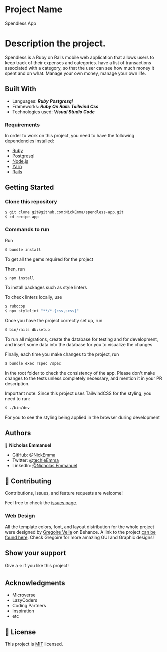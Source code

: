 # Project Name

Spendless App

# Description the project.

Spendless is a Ruby on Rails mobile web application that allows users to keep track of their expenses and categories. have a list of transactions associated with a category, so that the user can see how much money it spent and on what. Manage your own money, manage your own life.

## Built With

- Languages:
  _**Ruby**_
  _**Postgresql**_
- Frameworks:
  _**Ruby On Rails**_
  _**Tailwind Css**_
- Technologies used: _**Visual Studio Code**_

### Requirements

In order to work on this project, you need to have the following dependencies installed:

- [Ruby](https://www.ruby-lang.org/en/)
- [Postgresql](https://www.postgresql.org/)
- [Node.js](https://nodejs.org/en/)
- [Yarn](https://yarnpkg.com/)
- [Rails](https://rubyonrails.org/)

## Getting Started

### Clone this repository

```bash
$ git clone git@github.com:NickEmma/spendless-app.git
$ cd recipe-app
```

### Commands to run

Run

```bash
$ bundle install
```

To get all the gems required for the project

Then, run

```bash
$ npm install
```

To install packages such as style linters

To check linters locally, use

```bash
$ rubocop
$ npx stylelint "**/*.{css,scss}"
```

Once you have the project correctly set up, run

```bash
$ bin/rails db:setup
```

To run all migrations, create the database for testing and for development, and insert some data into the database for you to visualize the changes

Finally, each time you make changes to the project, run

```bash
$ bundle exec rspec /spec
```

In the root folder to check the consistency of the app. Please don't make changes to the tests unless completely necessary, and mention it in your PR description.

Important note: Since this project uses TailwindCSS for the styling, you need to run:

```bash
$ ./bin/dev
```

For you to see the styling being applied in the browser during development

## Authors

👤 **Nicholas Emmanuel**

- GitHub: [@NickEmma](https://github.com/NickEmma)
- Twitter: [@techieEmma](https://twitter.com/techieEmma)
- LinkedIn: [@Nicholas Emmanuel](https://www.linkedin.com/in/techieemma/)

## 🤝 Contributing

Contributions, issues, and feature requests are welcome!

Feel free to check the [issues page](../../issues/).

### Web Design

All the template colors, font, and layout distribution for the whole project were designed by [Gregoire Vella](https://www.behance.net/gregoirevella) on Behance. A link to the project [can be found here](https://www.behance.net/gallery/19759151/Snapscan-iOs-design-and-branding?tracking_source=). Check Gregoire for more amazing GUI and Graphic designs!

## Show your support

Give a ⭐️ if you like this project!

## Acknowledgments

- Microverse
- LazyCoders
- Coding Partners
- Inspiration
- etc

## 📝 License

This project is [MIT](./LICENSE) licensed.
